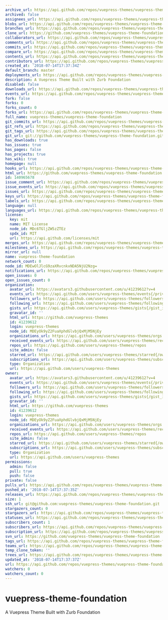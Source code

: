 ```yaml
---
archive_url: https://api.github.com/repos/vuepress-themes/vuepress-theme-foundation/{archive_format}{/ref}
archived: false
assignees_url: https://api.github.com/repos/vuepress-themes/vuepress-theme-foundation/assignees{/user}
blobs_url: https://api.github.com/repos/vuepress-themes/vuepress-theme-foundation/git/blobs{/sha}
branches_url: https://api.github.com/repos/vuepress-themes/vuepress-theme-foundation/branches{/branch}
clone_url: https://github.com/vuepress-themes/vuepress-theme-foundation.git
collaborators_url: https://api.github.com/repos/vuepress-themes/vuepress-theme-foundation/collaborators{/collaborator}
comments_url: https://api.github.com/repos/vuepress-themes/vuepress-theme-foundation/comments{/number}
commits_url: https://api.github.com/repos/vuepress-themes/vuepress-theme-foundation/commits{/sha}
compare_url: https://api.github.com/repos/vuepress-themes/vuepress-theme-foundation/compare/{base}...{head}
contents_url: https://api.github.com/repos/vuepress-themes/vuepress-theme-foundation/contents/{+path}
contributors_url: https://api.github.com/repos/vuepress-themes/vuepress-theme-foundation/contributors
created_at: '2018-07-14T17:37:34Z'
default_branch: master
deployments_url: https://api.github.com/repos/vuepress-themes/vuepress-theme-foundation/deployments
description: A Vuepress Theme Built with Zurb Foundation
disabled: false
downloads_url: https://api.github.com/repos/vuepress-themes/vuepress-theme-foundation/downloads
events_url: https://api.github.com/repos/vuepress-themes/vuepress-theme-foundation/events
fork: false
forks: 0
forks_count: 0
forks_url: https://api.github.com/repos/vuepress-themes/vuepress-theme-foundation/forks
full_name: vuepress-themes/vuepress-theme-foundation
git_commits_url: https://api.github.com/repos/vuepress-themes/vuepress-theme-foundation/git/commits{/sha}
git_refs_url: https://api.github.com/repos/vuepress-themes/vuepress-theme-foundation/git/refs{/sha}
git_tags_url: https://api.github.com/repos/vuepress-themes/vuepress-theme-foundation/git/tags{/sha}
git_url: git://github.com/vuepress-themes/vuepress-theme-foundation.git
has_downloads: true
has_issues: true
has_pages: false
has_projects: true
has_wiki: true
homepage: null
hooks_url: https://api.github.com/repos/vuepress-themes/vuepress-theme-foundation/hooks
html_url: https://github.com/vuepress-themes/vuepress-theme-foundation
id: 140965678
issue_comment_url: https://api.github.com/repos/vuepress-themes/vuepress-theme-foundation/issues/comments{/number}
issue_events_url: https://api.github.com/repos/vuepress-themes/vuepress-theme-foundation/issues/events{/number}
issues_url: https://api.github.com/repos/vuepress-themes/vuepress-theme-foundation/issues{/number}
keys_url: https://api.github.com/repos/vuepress-themes/vuepress-theme-foundation/keys{/key_id}
labels_url: https://api.github.com/repos/vuepress-themes/vuepress-theme-foundation/labels{/name}
language: null
languages_url: https://api.github.com/repos/vuepress-themes/vuepress-theme-foundation/languages
license:
  key: mit
  name: MIT License
  node_id: MDc6TGljZW5zZTEz
  spdx_id: MIT
  url: https://api.github.com/licenses/mit
merges_url: https://api.github.com/repos/vuepress-themes/vuepress-theme-foundation/merges
milestones_url: https://api.github.com/repos/vuepress-themes/vuepress-theme-foundation/milestones{/number}
mirror_url: null
name: vuepress-theme-foundation
network_count: 0
node_id: MDEwOlJlcG9zaXRvcnkxNDA5NjU2Nzg=
notifications_url: https://api.github.com/repos/vuepress-themes/vuepress-theme-foundation/notifications{?since,all,participating}
open_issues: 0
open_issues_count: 0
organization:
  avatar_url: https://avatars3.githubusercontent.com/u/41239612?v=4
  events_url: https://api.github.com/users/vuepress-themes/events{/privacy}
  followers_url: https://api.github.com/users/vuepress-themes/followers
  following_url: https://api.github.com/users/vuepress-themes/following{/other_user}
  gists_url: https://api.github.com/users/vuepress-themes/gists{/gist_id}
  gravatar_id: ''
  html_url: https://github.com/vuepress-themes
  id: 41239612
  login: vuepress-themes
  node_id: MDEyOk9yZ2FuaXphdGlvbjQxMjM5NjEy
  organizations_url: https://api.github.com/users/vuepress-themes/orgs
  received_events_url: https://api.github.com/users/vuepress-themes/received_events
  repos_url: https://api.github.com/users/vuepress-themes/repos
  site_admin: false
  starred_url: https://api.github.com/users/vuepress-themes/starred{/owner}{/repo}
  subscriptions_url: https://api.github.com/users/vuepress-themes/subscriptions
  type: Organization
  url: https://api.github.com/users/vuepress-themes
owner:
  avatar_url: https://avatars3.githubusercontent.com/u/41239612?v=4
  events_url: https://api.github.com/users/vuepress-themes/events{/privacy}
  followers_url: https://api.github.com/users/vuepress-themes/followers
  following_url: https://api.github.com/users/vuepress-themes/following{/other_user}
  gists_url: https://api.github.com/users/vuepress-themes/gists{/gist_id}
  gravatar_id: ''
  html_url: https://github.com/vuepress-themes
  id: 41239612
  login: vuepress-themes
  node_id: MDEyOk9yZ2FuaXphdGlvbjQxMjM5NjEy
  organizations_url: https://api.github.com/users/vuepress-themes/orgs
  received_events_url: https://api.github.com/users/vuepress-themes/received_events
  repos_url: https://api.github.com/users/vuepress-themes/repos
  site_admin: false
  starred_url: https://api.github.com/users/vuepress-themes/starred{/owner}{/repo}
  subscriptions_url: https://api.github.com/users/vuepress-themes/subscriptions
  type: Organization
  url: https://api.github.com/users/vuepress-themes
permissions:
  admin: false
  pull: true
  push: false
private: false
pulls_url: https://api.github.com/repos/vuepress-themes/vuepress-theme-foundation/pulls{/number}
pushed_at: '2018-07-14T17:37:35Z'
releases_url: https://api.github.com/repos/vuepress-themes/vuepress-theme-foundation/releases{/id}
size: 1
ssh_url: git@github.com:vuepress-themes/vuepress-theme-foundation.git
stargazers_count: 0
stargazers_url: https://api.github.com/repos/vuepress-themes/vuepress-theme-foundation/stargazers
statuses_url: https://api.github.com/repos/vuepress-themes/vuepress-theme-foundation/statuses/{sha}
subscribers_count: 1
subscribers_url: https://api.github.com/repos/vuepress-themes/vuepress-theme-foundation/subscribers
subscription_url: https://api.github.com/repos/vuepress-themes/vuepress-theme-foundation/subscription
svn_url: https://github.com/vuepress-themes/vuepress-theme-foundation
tags_url: https://api.github.com/repos/vuepress-themes/vuepress-theme-foundation/tags
teams_url: https://api.github.com/repos/vuepress-themes/vuepress-theme-foundation/teams
temp_clone_token: ''
trees_url: https://api.github.com/repos/vuepress-themes/vuepress-theme-foundation/git/trees{/sha}
updated_at: '2018-07-14T17:37:37Z'
url: https://api.github.com/repos/vuepress-themes/vuepress-theme-foundation
watchers: 0
watchers_count: 0
---
```


# vuepress-theme-foundation
A Vuepress Theme Built with Zurb Foundation

